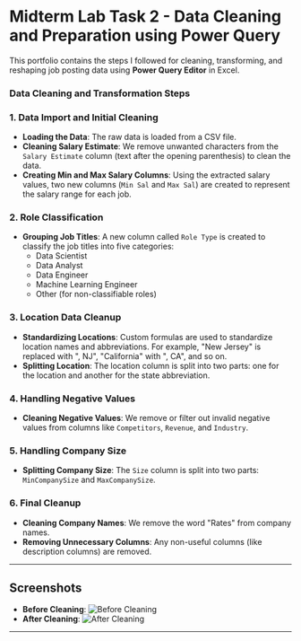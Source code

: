 # Midterm Lab Task 2 - Data Cleaning and Preparation using Power Query
This portfolio contains the steps I followed for cleaning, transforming, and reshaping job posting data using **Power Query Editor** in Excel. 
### Data Cleaning and Transformation Steps

### 1. **Data Import and Initial Cleaning**
- **Loading the Data**: The raw data is loaded from a CSV file.
- **Cleaning Salary Estimate**: We remove unwanted characters from the `Salary Estimate` column (text after the opening parenthesis) to clean the data.
- **Creating Min and Max Salary Columns**: Using the extracted salary values, two new columns (`Min Sal` and `Max Sal`) are created to represent the salary range for each job.

### 2. **Role Classification**
- **Grouping Job Titles**: A new column called `Role Type` is created to classify the job titles into five categories:
  - Data Scientist
  - Data Analyst
  - Data Engineer
  - Machine Learning Engineer
  - Other (for non-classifiable roles)

### 3. **Location Data Cleanup**
- **Standardizing Locations**: Custom formulas are used to standardize location names and abbreviations. For example, "New Jersey" is replaced with ", NJ", "California" with ", CA", and so on.
- **Splitting Location**: The location column is split into two parts: one for the location and another for the state abbreviation.

### 4. **Handling Negative Values**
- **Cleaning Negative Values**: We remove or filter out invalid negative values from columns like `Competitors`, `Revenue`, and `Industry`.

### 5. **Handling Company Size**
- **Splitting Company Size**: The `Size` column is split into two parts: `MinCompanySize` and `MaxCompanySize`.

### 6. **Final Cleanup**
- **Cleaning Company Names**: We remove the word "Rates" from company names.
- **Removing Unnecessary Columns**: Any non-useful columns (like description columns) are removed.

---

## Screenshots

- **Before Cleaning**: ![Before Cleaning](screenshots/before_cleaning.png)
- **After Cleaning**: ![After Cleaning](screenshots/after_cleaning.png)

---
